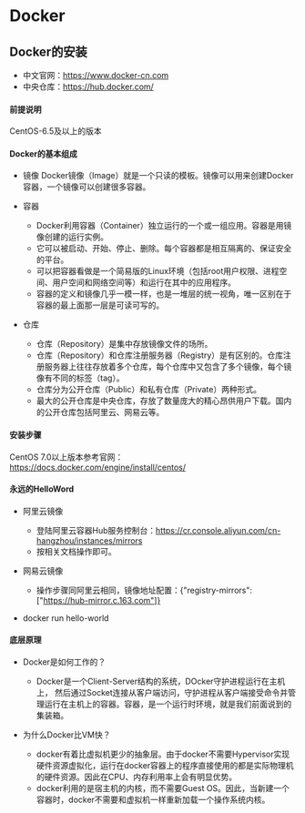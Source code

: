 # Docker

## Docker的安装
* 中文官网：https://www.docker-cn.com
* 中央仓库：https://hub.docker.com/

#### 前提说明
CentOS-6.5及以上的版本

#### Docker的基本组成
* 镜像
Docker镜像（Image）就是一个只读的模板。镜像可以用来创建Docker容器，一个镜像可以创建很多容器。


* 容器
	* Docker利用容器（Container）独立运行的一个或一组应用。容器是用镜像创建的运行实例。
	* 它可以被启动、开始、停止、删除。每个容器都是相互隔离的、保证安全的平台。
	* 可以把容器看做是一个简易版的Linux环境（包括root用户权限、进程空间、用户空间和网络空间等）和运行在其中的应用程序。
	* 容器的定义和镜像几乎一模一样，也是一堆层的统一视角，唯一区别在于容器的最上面那一层是可读可写的。


* 仓库
	* 仓库（Repository）是集中存放镜像文件的场所。
	* 仓库（Repository）和仓库注册服务器（Registry）是有区别的。仓库注册服务器上往往存放着多个仓库，每个仓库中又包含了多个镜像，每个镜像有不同的标签（tag）。
	* 仓库分为公开仓库（Public）和私有仓库（Private）两种形式。
	* 最大的公开仓库是中央仓库，存放了数量庞大的精心昂供用户下载。国内的公开仓库包括阿里云、网易云等。


#### 安装步骤
CentOS 7.0以上版本参考官网：https://docs.docker.com/engine/install/centos/

#### 永远的HelloWord
* 阿里云镜像
	* 登陆阿里云容器Hub服务控制台：https://cr.console.aliyun.com/cn-hangzhou/instances/mirrors
	* 按相关文档操作即可。
* 网易云镜像
	* 操作步骤同阿里云相同，镜像地址配置：{"registry-mirrors": ["https://hub-mirror.c.163.com"]}

* docker run hello-world 


#### 底层原理
* Docker是如何工作的？
	* Docker是一个Client-Server结构的系统，DOcker守护进程运行在主机上， 然后通过Socket连接从客户端访问，守护进程从客户端接受命令并管理运行在主机上的容器。容器，是一个运行时环境，就是我们前面说到的集装箱。

* 为什么Docker比VM快？
	* docker有着比虚拟机更少的抽象层。由于docker不需要Hypervisor实现硬件资源虚拟化，运行在docker容器上的程序直接使用的都是实际物理机的硬件资源。因此在CPU、内存利用率上会有明显优势。
	* docker利用的是宿主机的内核，而不需要Guest OS。因此，当新建一个容器时，docker不需要和虚拟机一样重新加载一个操作系统内核。